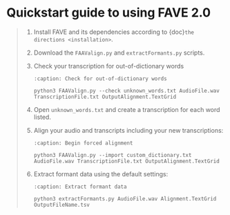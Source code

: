 # Quickstart guide to using FAVE 2.0

> 1. Install FAVE and its dependencies according to {doc}`the directions <installation>`.
>
> 2. Download the `FAAValign.py` and `extractFormants.py` scripts.
>
> 3. Check your transcription for out-of-dictionary words
>
>    ```{code-block} console
>    :caption: Check for out-of-dictionary words
>
>    python3 FAAValign.py --check unknown_words.txt AudioFile.wav TranscriptionFile.txt OutputAlignment.TextGrid
>    ```
>
> 4. Open `unknown_words.txt` and create a transcription for each word listed.
>
> 5. Align your audio and transcripts including your new transcriptions:
>
>    ```{code-block} console
>    :caption: Begin forced alignment
>
>    python3 FAAValign.py --import custom_dictionary.txt AudioFile.wav TranscriptionFile.txt OutputAlignment.TextGrid
>    ```
>
> 6. Extract formant data using the default settings:
>
>    ```{code-block} console
>    :caption: Extract formant data
>
>    python3 extractFormants.py AudioFile.wav Alignment.TextGrid OutputFileName.tsv
>    ```
